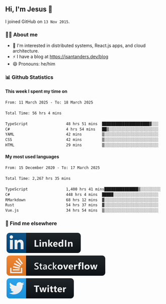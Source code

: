 ## Hi, I'm Jesus 👋

I joined GitHub on `13 Nov 2015`.

<!-- Talking about you -->

### 👨‍💻 About me

- 👦 I'm interested in distributed systems, React.js apps, and cloud architecture.
- ⚡️ I have a blog at <https://jsantanders.dev/blog>
- 😄 Pronouns: he/him

### 📊 Github Statistics

#### This week I spent my time on

<!--START_SECTION:weekly-->

```txt
From: 11 March 2025 - To: 18 March 2025

Total Time: 56 hrs 4 mins

TypeScript                 48 hrs 51 mins  █████████████████████▓░░░   87.12 %
C#                         4 hrs 54 mins   ██▒░░░░░░░░░░░░░░░░░░░░░░   08.75 %
YAML                       42 mins         ▒░░░░░░░░░░░░░░░░░░░░░░░░   01.27 %
CSS                        42 mins         ▒░░░░░░░░░░░░░░░░░░░░░░░░   01.25 %
HTML                       29 mins         ▒░░░░░░░░░░░░░░░░░░░░░░░░   00.88 %
```

<!--END_SECTION:weekly-->

#### My most used languages

<!--START_SECTION:alltime-->

```txt
From: 15 December 2020 - To: 17 March 2025

Total Time: 2,267 hrs 35 mins

TypeScript                 1,400 hrs 41 mins███████████████▒░░░░░░░░░   61.77 %
C#                         448 hrs 4 mins  █████░░░░░░░░░░░░░░░░░░░░   19.76 %
RMarkdown                  68 hrs 12 mins  ▓░░░░░░░░░░░░░░░░░░░░░░░░   03.01 %
Rust                       54 hrs 37 mins  ▓░░░░░░░░░░░░░░░░░░░░░░░░   02.41 %
Vue.js                     34 hrs 54 mins  ▒░░░░░░░░░░░░░░░░░░░░░░░░   01.54 %
```

<!--END_SECTION:alltime-->

### 📢 Find me elsewhere

<p>
  <a target="_blank" href="https://linkedin.com/in/jsantanders">
    <img src="https://github.com/jsantanders/jsantanders/blob/master/img/linkedin.svg" alt="LinkedIn" style="vertical-align:top; margin:4px">
  </a>
  
  <a target="_blank" href="https://stackoverflow.com/users/7318331/jesus-santander">
    <img src="https://github.com/jsantanders/jsantanders/blob/master/img/stackoverflow.svg" alt="StackOverflow" style="vertical-align:top; margin:4px">
  </a>
  
  <a target="_blank" href="http://twitter.com/jsantanders">
    <img src="https://github.com/jsantanders/jsantanders/blob/master/img/twitter.svg" alt="Twitter" style="vertical-align:top; margin:4px">
  </a>
</p>
